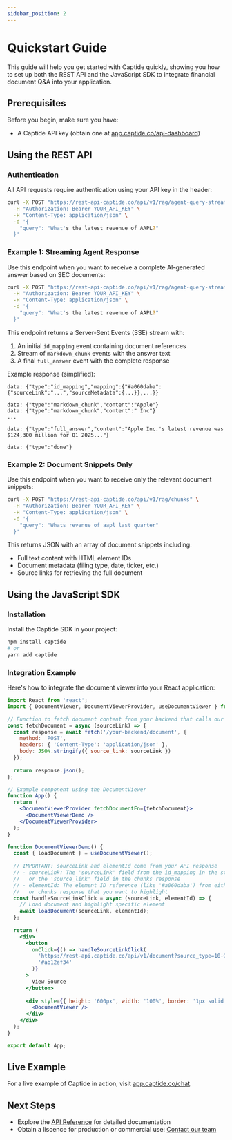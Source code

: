 ```yaml
---
sidebar_position: 2
---
```


# Quickstart Guide

This guide will help you get started with Captide quickly, showing you how to set up both the REST API and the JavaScript SDK to integrate financial document Q&A into your application.

## Prerequisites

Before you begin, make sure you have:

- A Captide API key (obtain one at [app.captide.co/api-dashboard](https://app.captide.co/api-dashboard))

## Using the REST API

### Authentication

All API requests require authentication using your API key in the header:

```bash
curl -X POST "https://rest-api-captide.co/api/v1/rag/agent-query-stream" \
  -H "Authorization: Bearer YOUR_API_KEY" \
  -H "Content-Type: application/json" \
  -d '{
    "query": "What's the latest revenue of AAPL?"
  }'
```

### Example 1: Streaming Agent Response

Use this endpoint when you want to receive a complete AI-generated answer based on SEC documents:

```bash
curl -X POST "https://rest-api-captide.co/api/v1/rag/agent-query-stream" \
  -H "Authorization: Bearer YOUR_API_KEY" \
  -H "Content-Type: application/json" \
  -d '{
    "query": "What's the latest revenue of AAPL?"
  }'
```

This endpoint returns a Server-Sent Events (SSE) stream with:

1. An initial `id_mapping` event containing document references
2. Stream of `markdown_chunk` events with the answer text
3. A final `full_answer` event with the complete response

Example response (simplified):
```
data: {"type":"id_mapping","mapping":{"#a060daba":{"sourceLink":"...","sourceMetadata":{...}},...}}

data: {"type":"markdown_chunk","content":"Apple"}
data: {"type":"markdown_chunk","content":" Inc"}
...

data: {"type":"full_answer","content":"Apple Inc.'s latest revenue was $124,300 million for Q1 2025..."}

data: {"type":"done"}
```

### Example 2: Document Snippets Only

Use this endpoint when you want to receive only the relevant document snippets:

```bash
curl -X POST "https://rest-api-captide.co/api/v1/rag/chunks" \
  -H "Authorization: Bearer YOUR_API_KEY" \
  -H "Content-Type: application/json" \
  -d '{
    "query": "Whats revenue of aapl last quarter"
  }'
```

This returns JSON with an array of document snippets including:
- Full text content with HTML element IDs
- Document metadata (filing type, date, ticker, etc.)
- Source links for retrieving the full document

## Using the JavaScript SDK

### Installation

Install the Captide SDK in your project:

```bash
npm install captide
# or
yarn add captide
```

### Integration Example

Here's how to integrate the document viewer into your React application:

```jsx
import React from 'react';
import { DocumentViewer, DocumentViewerProvider, useDocumentViewer } from 'captide';

// Function to fetch document content from your backend that calls our API
const fetchDocument = async (sourceLink) => {
  const response = await fetch('/your-backend/document', {
    method: 'POST',
    headers: { 'Content-Type': 'application/json' },
    body: JSON.stringify({ source_link: sourceLink })
  });
  
  return response.json();
};

// Example component using the DocumentViewer
function App() {
  return (
    <DocumentViewerProvider fetchDocumentFn={fetchDocument}>
      <DocumentViewerDemo />
    </DocumentViewerProvider>
  );
}

function DocumentViewerDemo() {
  const { loadDocument } = useDocumentViewer();
  
  // IMPORTANT: sourceLink and elementId come from your API response
  // - sourceLink: The 'sourceLink' field from the id_mapping in the streaming response
  //   or the 'source_link' field in the chunks response
  // - elementId: The element ID reference (like '#a060daba') from either the streaming 
  //   or chunks response that you want to highlight
  const handleSourceLinkClick = async (sourceLink, elementId) => {
    // Load document and highlight specific element
    await loadDocument(sourceLink, elementId);
  };
  
  return (
    <div>
      <button 
        onClick={() => handleSourceLinkClick(
          'https://rest-api.captide.co/api/v1/document?source_type=10-Q&document_id=69443120-e3a3-4ebb-91b1-a55ff2afe141',
          '#ab12ef34'
        )}
      >
        View Source
      </button>
      
      <div style={{ height: '600px', width: '100%', border: '1px solid #ccc' }}>
        <DocumentViewer />
      </div>
    </div>
  );
}

export default App;
```

## Live Example

For a live example of Captide in action, visit [app.captide.co/chat](https://app.captide.co/chat).

## Next Steps

- Explore the [API Reference](/api) for detailed documentation
- Obtain a liscence for production or commercial use: [Contact our team](https://www.captide.co/demo) 